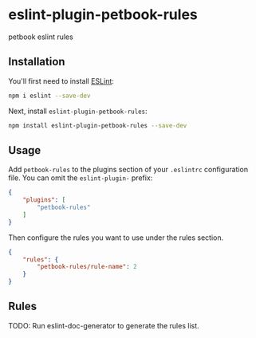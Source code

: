 # eslint-plugin-petbook-rules

petbook eslint rules

## Installation

You'll first need to install [ESLint](https://eslint.org/):

```sh
npm i eslint --save-dev
```

Next, install `eslint-plugin-petbook-rules`:

```sh
npm install eslint-plugin-petbook-rules --save-dev
```

## Usage

Add `petbook-rules` to the plugins section of your `.eslintrc` configuration file. You can omit the `eslint-plugin-` prefix:

```json
{
    "plugins": [
        "petbook-rules"
    ]
}
```


Then configure the rules you want to use under the rules section.

```json
{
    "rules": {
        "petbook-rules/rule-name": 2
    }
}
```

## Rules

<!-- begin auto-generated rules list -->
TODO: Run eslint-doc-generator to generate the rules list.
<!-- end auto-generated rules list -->



